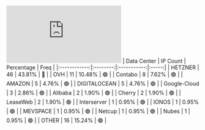 ![Diagramm](https://github.com/obajay/StateSync-snapshots/blob/main/Projects/Kyve/1/README.md)
| Data Center | IP Count | Percentage | Freq |
|:------------:|:--------:|:-----------:|:-----:|
| HETZNER | 46 | 43.81% | 🔴 |
| OVH | 11 | 10.48% | 🟢 |
| Contabo | 8 | 7.62% | 🟢 |
| AMAZON | 5 | 4.76% | 🟢 |
| DIGITALOCEAN | 5 | 4.76% | 🟢 |
| Google-Cloud | 3 | 2.86% | 🟢 |
| Alibaba | 2 | 1.90% | 🟢 |
| Cherry | 2 | 1.90% | 🟢 |
| LeaseWeb | 2 | 1.90% | 🟢 |
| Interserver | 1 | 0.95% | 🟢 |
| IONOS | 1 | 0.95% | 🟢 |
| MEVSPACE | 1 | 0.95% | 🟢 |
| Netcup | 1 | 0.95% | 🟢 |
| Nubes | 1 | 0.95% | 🟢 |
| OTHER | 16 | 15.24% | 🟢 |